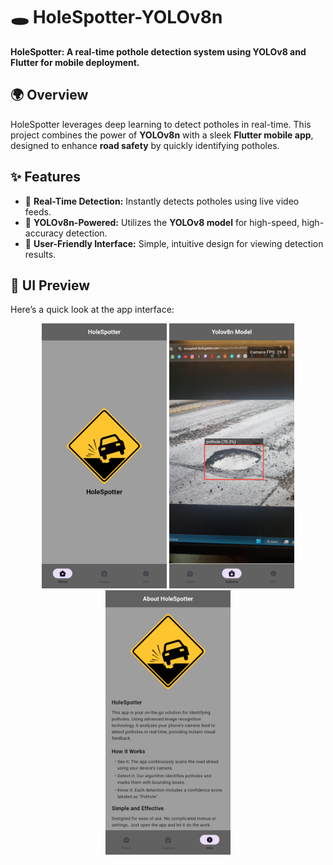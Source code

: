 # 🕳️ HoleSpotter-YOLOv8n  
**HoleSpotter: A real-time pothole detection system using YOLOv8 and Flutter for mobile deployment.**  



## 🌍 Overview  
HoleSpotter leverages deep learning to detect potholes in real-time. This project combines the power of **YOLOv8n** with a sleek **Flutter mobile app**, designed to enhance **road safety** by quickly identifying potholes.  



## ✨ Features  
- 🚗 **Real-Time Detection:** Instantly detects potholes using live video feeds.  
- 🧠 **YOLOv8n-Powered:** Utilizes the **YOLOv8 model** for high-speed, high-accuracy detection.  
- 📱 **User-Friendly Interface:** Simple, intuitive design for viewing detection results.  



## 📸 UI Preview  
Here’s a quick look at the app interface:  

<p align="center">
  <img src="HoleSpotter/assets/Demo/Screenshot_20250221_201648.png" width="200">
  <img src="HoleSpotter/assets/Demo/Screenshot_20250221_201709.png" width="200">
  <img src="HoleSpotter/assets/Demo/Screenshot_20250221_201719.png" width="200">
</p>  
